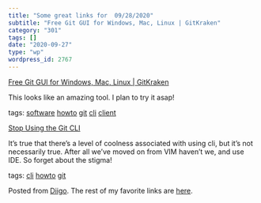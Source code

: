 ```yaml
---
title: "Some great links for  09/28/2020"
subtitle: "Free Git GUI for Windows, Mac, Linux | GitKraken"
category: "301"
tags: []
date: "2020-09-27"
type: "wp"
wordpress_id: 2767
---
```

[Free Git GUI for Windows, Mac, Linux | GitKraken](https://www.gitkraken.com) 

This looks like an amazing tool. I plan to try it asap!

 tags: [software](https://www.diigo.com/user/pitosalas/software) [howto](https://www.diigo.com/user/pitosalas/howto) [git](https://www.diigo.com/user/pitosalas/git) [cli](https://www.diigo.com/user/pitosalas/cli) [client](https://www.diigo.com/user/pitosalas/client)

 [Stop Using the Git CLI](https://link.medium.com/Ulg2u5GA79) 

It’s true that there’s a level of coolness associated with using cli, but it’s not necessarily true. After all we’ve moved on from VIM haven’t we, and use IDE. So forget about the stigma!

 tags: [cli](https://www.diigo.com/user/pitosalas/cli) [howto](https://www.diigo.com/user/pitosalas/howto) [git](https://www.diigo.com/user/pitosalas/git)

Posted from [Diigo](https://www.diigo.com). The rest of my favorite links are [here](https://www.diigo.com/user/pitosalas).